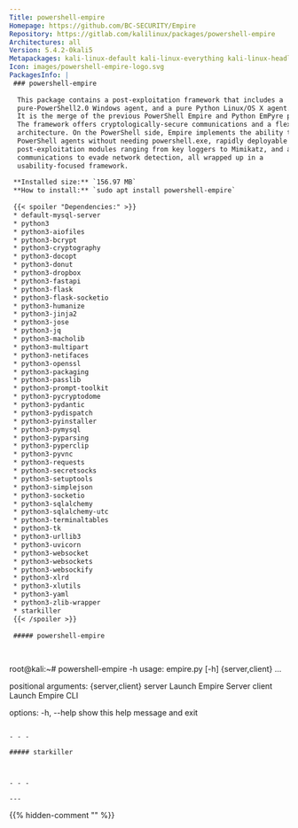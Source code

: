 ```yaml
---
Title: powershell-empire
Homepage: https://github.com/BC-SECURITY/Empire
Repository: https://gitlab.com/kalilinux/packages/powershell-empire
Architectures: all
Version: 5.4.2-0kali5
Metapackages: kali-linux-default kali-linux-everything kali-linux-headless kali-linux-large 
Icon: images/powershell-empire-logo.svg
PackagesInfo: |
 ### powershell-empire
 
  This package contains a post-exploitation framework that includes a
  pure-PowerShell2.0 Windows agent, and a pure Python Linux/OS X agent.
  It is the merge of the previous PowerShell Empire and Python EmPyre projects.
  The framework offers cryptologically-secure communications and a flexible
  architecture. On the PowerShell side, Empire implements the ability to run
  PowerShell agents without needing powershell.exe, rapidly deployable
  post-exploitation modules ranging from key loggers to Mimikatz, and adaptable
  communications to evade network detection, all wrapped up in a
  usability-focused framework.
 
 **Installed size:** `156.97 MB`  
 **How to install:** `sudo apt install powershell-empire`  
 
 {{< spoiler "Dependencies:" >}}
 * default-mysql-server
 * python3
 * python3-aiofiles
 * python3-bcrypt
 * python3-cryptography
 * python3-docopt
 * python3-donut 
 * python3-dropbox
 * python3-fastapi
 * python3-flask
 * python3-flask-socketio
 * python3-humanize
 * python3-jinja2
 * python3-jose
 * python3-jq
 * python3-macholib
 * python3-multipart
 * python3-netifaces
 * python3-openssl
 * python3-packaging
 * python3-passlib
 * python3-prompt-toolkit
 * python3-pycryptodome
 * python3-pydantic
 * python3-pydispatch
 * python3-pyinstaller
 * python3-pymysql
 * python3-pyparsing
 * python3-pyperclip
 * python3-pyvnc
 * python3-requests
 * python3-secretsocks
 * python3-setuptools
 * python3-simplejson
 * python3-socketio 
 * python3-sqlalchemy
 * python3-sqlalchemy-utc
 * python3-terminaltables
 * python3-tk
 * python3-urllib3
 * python3-uvicorn
 * python3-websocket
 * python3-websockets
 * python3-websockify
 * python3-xlrd
 * python3-xlutils
 * python3-yaml
 * python3-zlib-wrapper
 * starkiller 
 {{< /spoiler >}}
 
 ##### powershell-empire
 
 
 ```
 root@kali:~# powershell-empire -h
 usage: empire.py [-h] {server,client} ...
 
 positional arguments:
   {server,client}
     server         Launch Empire Server
     client         Launch Empire CLI
 
 options:
   -h, --help       show this help message and exit
 ```
 
 - - -
 
 ##### starkiller
 
 
 
 - - -
 
---
```

{{% hidden-comment "<!--Do not edit anything above this line-->" %}}
